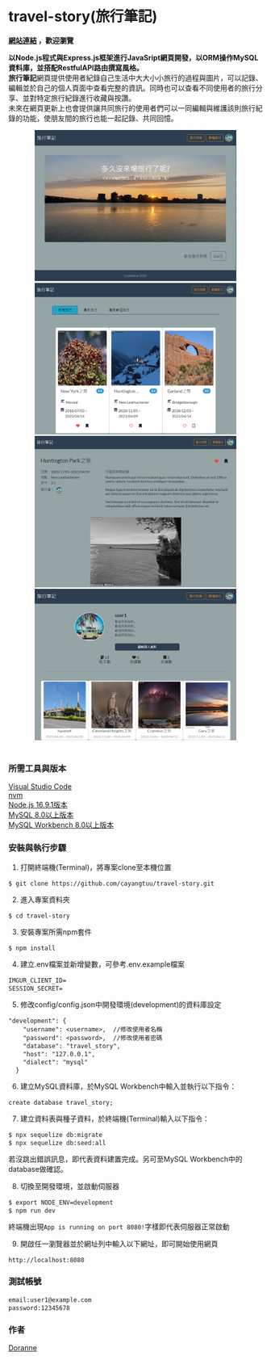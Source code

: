 # travel-story(旅行筆記)
**[網站連結](https://travel-story-390212.de.r.appspot.com/) ，歡迎瀏覽**
  
**以Node.js程式與Express.js框架進行JavaSript網頁開發，以ORM操作MySQL資料庫，並搭配RestfulAPI路由撰寫風格。**  
**旅行筆記**網頁提供使用者紀錄自己生活中大大小小旅行的過程與圖片，可以記錄、編輯並於自己的個人頁面中查看完整的資訊。同時也可以查看不同使用者的旅行分享、並對特定旅行紀錄進行收藏與按讚。  
未來在網頁更新上也會提供讓共同旅行的使用者們可以一同編輯與維護該則旅行紀錄的功能，使朋友間的旅行也能一起記錄、共同回憶。  

<div align="center">
	<img src="https://github.com/cayangtuu/travel-story/blob/main/public/travel-%E9%A6%96%E9%A0%81.PNG" width="400" height="300">
  <img src="https://github.com/cayangtuu/travel-story/blob/main/public/travel-%E6%97%85%E8%A1%8C%E5%88%97%E8%A1%A8.PNG" width="400" height="300">
</div>
<div align="center">
  <img src="https://github.com/cayangtuu/travel-story/blob/main/public/travel-%E5%80%8B%E5%88%A5%E6%97%85%E8%A1%8C.PNG" width="400" height="300">
  <img src="https://github.com/cayangtuu/travel-story/blob/main/public/travel-%E5%80%8B%E4%BA%BA%E9%A0%81%E9%9D%A2.PNG" width="400" height="300">
  </div>
<br/>

### 所需工具與版本
[Visual Studio Code](https://code.visualstudio.com/docs/?dv=win)  
[nvm](https://github.com/nvm-sh/nvm)  
[Node.js 16.9.1版本](https://nodejs.org/en)  
[MySQL 8.0以上版本](https://downloads.mysql.com/archives/installer/)  
[MySQL Workbench 8.0以上版本](https://downloads.mysql.com/archives/workbench/)
### 安裝與執行步驟
1. 打開終端機(Terminal)，將專案clone至本機位置
```
$ git clone https://github.com/cayangtuu/travel-story.git
```
2. 進入專案資料夾
```
$ cd travel-story
```
3. 安裝專案所需npm套件
```
$ npm install
```
4. 建立.env檔案並新增變數，可參考.env.example檔案
```
IMGUR_CLIENT_ID=
SESSION_SECRET=
```
5. 修改config/config.json中開發環境(development)的資料庫設定
```
"development": {
    "username": <username>,  //修改使用者名稱
    "password": <password>,  //修改使用者密碼
    "database": "travel_story",  
    "host": "127.0.0.1",
    "dialect": "mysql"
  }
```
6. 建立MySQL資料庫，於MySQL Workbench中輸入並執行以下指令：
```
create database travel_story;
```
7. 建立資料表與種子資料，於終端機(Terminal)輸入以下指令：
```
$ npx sequelize db:migrate
$ npx sequelize db:seed:all
```
若沒跳出錯誤訊息，即代表資料建置完成。另可至MySQL Workbench中的database做確認。

8. 切換至開發環境，並啟動伺服器
```
$ export NODE_ENV=development
$ npm run dev
```
終端機出現```App is running on port 8080!```字樣即代表伺服器正常啟動

9. 開啟任一瀏覽器並於網址列中輸入以下網址，即可開始使用網頁
```
http://localhost:8080 
```

### 測試帳號
```
email:user1@example.com
password:12345678
```

### 作者
[Doranne](https://github.com/cayangtuu) 
